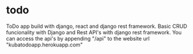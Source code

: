 # todo
ToDo app build with django, react and django rest framework. Basic CRUD funcionality with Django and Rest API's with django rest framework. You can access the api's by appending "/api" to the website url "kubatodoapp.herokuapp.com"
